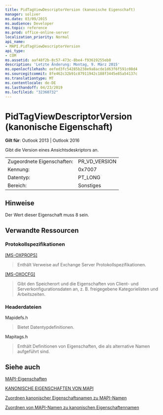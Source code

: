 ```yaml
---
title: PidTagViewDescriptorVersion (kanonische Eigenschaft)
manager: soliver
ms.date: 03/09/2015
ms.audience: Developer
ms.topic: reference
ms.prod: office-online-server
localization_priority: Normal
api_name:
- MAPI.PidTagViewDescriptorVersion
api_type:
- COM
ms.assetid: aaf48f2b-8c57-473c-8be4-f93619255eb8
description: 'Letzte Änderung: Montag, 9. März 2015'
ms.openlocfilehash: eefed3fc54285b238e9a8acde1d63f6f591c08d4
ms.sourcegitcommit: 8fe462c32b91c87911942c188f3445e85a54137c
ms.translationtype: MT
ms.contentlocale: de-DE
ms.lasthandoff: 04/23/2019
ms.locfileid: "32360732"
---
```

# <a name="pidtagviewdescriptorversion-canonical-property"></a>PidTagViewDescriptorVersion (kanonische Eigenschaft)

  
  
**Gilt für**: Outlook 2013 | Outlook 2016 
  
Gibt die Version eines Ansichtsdeskriptors an.
  
|||
|:-----|:-----|
|Zugeordnete Eigenschaften:  <br/> |PR_VD_VERSION  <br/> |
|Kennung:  <br/> |0x7007  <br/> |
|Datentyp:  <br/> |PT_LONG  <br/> |
|Bereich:  <br/> |Sonstiges  <br/> |
   
## <a name="remarks"></a>Hinweise

Der Wert dieser Eigenschaft muss 8 sein.
  
## <a name="related-resources"></a>Verwandte Ressourcen

### <a name="protocol-specifications"></a>Protokollspezifikationen

[[MS-OXPROPS]](https://msdn.microsoft.com/library/f6ab1613-aefe-447d-a49c-18217230b148%28Office.15%29.aspx)
  
> Enthält Verweise auf Exchange Server Protokollspezifikationen.
    
[[MS-OXOCFG]](https://msdn.microsoft.com/library/7d466dd5-c156-4da9-9a01-75c78e7e1a67%28Office.15%29.aspx)
  
> Gibt den Speicherort und die Eigenschaften von Client- und Serverkonfigurationsdaten an, z. B. freigegebene Kategorielisten und Arbeitszeiten.
    
### <a name="header-files"></a>Headerdateien

Mapidefs.h
  
> Bietet Datentypdefinitionen.
    
Mapitags.h
  
> Enthält Definitionen von Eigenschaften, die als alternative Namen aufgeführt sind.
    
## <a name="see-also"></a>Siehe auch



[MAPI-Eigenschaften](mapi-properties.md)
  
[KANONISCHE EIGENSCHAFTEN VON MAPI](mapi-canonical-properties.md)
  
[Zuordnen kanonischer Eigenschaftsnamen zu MAPI-Namen](mapping-canonical-property-names-to-mapi-names.md)
  
[Zuordnen von MAPI-Namen zu kanonischen Eigenschaftennamen](mapping-mapi-names-to-canonical-property-names.md)

